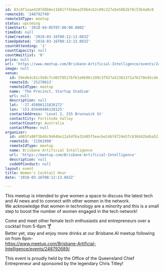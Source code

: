 ```yaml
---
id: 83c8f1aae4207d9b6e11601ff416ea259b4cb2c09c227a5e5062b78c53b4a8c0
remoteId: '248792749'
remoteIdType: meetup
status: upcoming
timeStart: '2018-04-05T07:00:00.000Z'
timeEnd: null
timeCreated: '2018-03-16T08:12:13.083Z'
timeUpdated: '2018-03-16T08:12:13.083Z'
countAttending: '1'
countCapacity: null
countWaitlist: '0'
price: null
url: 'https://www.meetup.com/Brisbane-Artificial-Intelligence/events/248792749/'
image: null
venue:
  id: 59ed64c81c5b8c7cd03f8517bf61e6696c199c3f927a52362371a76270e45cde
  remoteId: '25270613'
  remoteIdType: meetup
  name: 'The Precinct, Startup Stadium'
  url: null
  description: null
  lat: '-27.45806121826172'
  lon: '153.03448486328125'
  contactAddress: 'Level 2, 315 Brunswick St'
  contactCity: Fortitude Valley
  contactCountry: Australia
  contactPhone: null
organizer:
  id: a065fa98f3bddc9464be12a5df6a32485f5eecbe14b7d724e57c836d42bdba52
  remoteId: '21561998'
  remoteIdType: meetup
  name: Brisbane Artificial Intelligence
  url: 'https://meetup.com/Brisbane-Artificial-Intelligence'
  description: null
  codeOfConduct: null
layout: event
title: Women's Cocktail Hour
date: '2018-03-16T08:12:13.083Z'

---
```

<p>This meetup is intended to give women a space to discuss the latest tech and AI news and to connect with other women in the network.<br/>We acknowledge that women in technology are a minority and this is a small step to boost the number of women engaged in the tech network!</p> <p>Come and meet other female tech enthusiasts and entrepreneurs over a cocktail from 5-6pm 🍸<br/>Better yet, stay and enjoy more drinks at our Brisbane.AI meetup following on from 6pm-<br/><a href="https://www.meetup.com/Brisbane-Artificial-Intelligence/events/248792689/" class="linkified">https://www.meetup.com/Brisbane-Artificial-Intelligence/events/248792689/</a></p> <p>This event is proudly held by the Office of the Queensland Chief Entrepreneur and sponsored by the legendary Chris Titley!</p>
